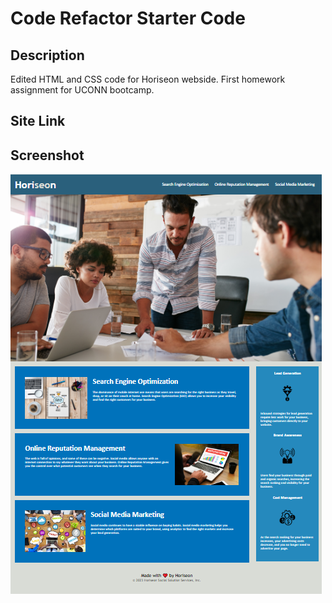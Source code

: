 # Code Refactor Starter Code

## Description
Edited HTML and CSS code for Horiseon webside.
First homework assignment for UCONN bootcamp.

## Site Link

## Screenshot

![alt text](assets/images/screenshot.png?raw=true "Website")